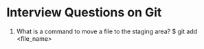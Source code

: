 # Interview Questions on Git

1. What is a command to move a file to the staging area?
$ git add <file_name>
